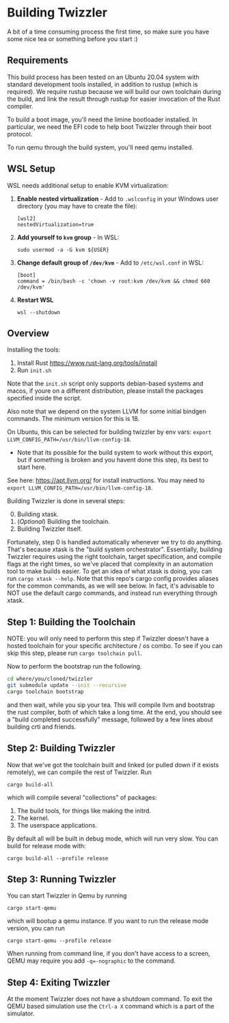 # Building Twizzler

A bit of a time consuming process the first time, so make sure you have some nice tea or something before you start :)

## Requirements

This build process has been tested on an Ubuntu 20.04 system with standard development tools
installed, in addition to rustup (which is required). We require rustup because we will build our
own toolchain during the build, and link the result through rustup for easier invocation of the Rust
compiler.

To build a boot image, you'll need the limine bootloader installed. In particular, we need the EFI
code to help boot Twizzler through their boot protocol.

To run qemu through the build system, you'll need qemu installed.

## WSL Setup

WSL needs additional setup to enable KVM virtualization:

1. **Enable nested virtualization** - Add to `.wslconfig` in your Windows user directory (you may have to create the file):
   ```
   [wsl2]
   nestedVirtualization=true
   ```

2. **Add yourself to `kvm` group** - In WSL:
   ```
   sudo usermod -a -G kvm ${USER}
   ```

3. **Change default group of `/dev/kvm`** - Add to `/etc/wsl.conf` in WSL:
   ```
   [boot]
   command = /bin/bash -c 'chown -v root:kvm /dev/kvm && chmod 660 /dev/kvm'
   ```

4. **Restart WSL**
   ```
   wsl --shutdown
   ```

## Overview
Installing the tools:
  1. Install Rust https://www.rust-lang.org/tools/install
  2. Run `init.sh`

Note that the `init.sh` script only supports debian-based systems and macos, if youre
on a different distribution, please install the packages specified inside the script.

Also note that we depend on the system LLVM for some initial bindgen commands. The minimum version for this is 18.

On Ubuntu, this can be selected for building twizzler by env vars: `export LLVM_CONFIG_PATH=/usr/bin/llvm-config-18`.
- Note that its possible for the build system to work without this export, but if something is broken and you havent done this step, its best to start here.

See here: https://apt.llvm.org/ for install instructions. You may need to `export LLVM_CONFIG_PATH=/usr/bin/llvm-config-18`.


Building Twizzler is done in several steps:

  0. Building xtask.
  1. (*Optional*) Building the toolchain.
  2. Building Twizzler itself.

Fortunately, step 0 is handled automatically whenever we try to do anything. That's because xtask is
the "build system orchestrator". Essentially, building Twizzler requires using the right toolchain,
target specification, and compile flags at the right times, so we've placed that complexity in an
automation tool to make builds easier. To get an idea of what xtask is doing, you can run
`cargo xtask --help`. Note that this repo's cargo config provides aliases for the common commands,
as we will see below. In fact, it's advisable to NOT use the default cargo commands, and instead run
everything through xtask.

## Step 1: Building the Toolchain
NOTE: you will only need to perform this step if Twizzler doesn't have
a hosted toolchain for your specific architecture / os combo. To see if you
 can skip this step, please run `cargo toolchain pull`. 

Now to perform the bootstrap run the following.

```bash
cd where/you/cloned/twizzler
git submodule update --init --recursive
cargo toolchain bootstrap
```

and then wait, while you sip your tea. This will compile llvm and bootstrap the rust compiler, both
of which take a long time. At the end, you should see a "build completed successfully" message,
followed by a few lines about building crti and friends.

## Step 2: Building Twizzler
Now that we've got the toolchain built and linked (or pulled down if it exists remotely), we can compile the rest of Twizzler. Run

```
cargo build-all
```

which will compile several "collections" of packages:
  1. The build tools, for things like making the initrd.
  2. The kernel.
  3. The userspace applications.

By default all will be built in debug mode, which will run very slow. You can build for release mode
with:

```
cargo build-all --profile release
```

## Step 3: Running Twizzler

You can start Twizzler in Qemu by running

```
cargo start-qemu
```

which will bootup a qemu instance. If you want to run the release mode version, you can run

```
cargo start-qemu --profile release
```



When running from command line, if you don't have access to a screen, QEMU may require you add `-q=-nographic` to the command.


## Step 4: Exiting Twizzler

At the moment Twizzler does not have a shutdown command.  To exit the QEMU based simulation use the ```Ctrl-a X``` command which is a part of the simulator.
